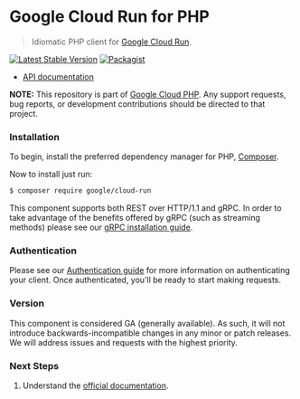 # Google Cloud Run for PHP

> Idiomatic PHP client for [Google Cloud Run](https://cloud.google.com/run).

[![Latest Stable Version](https://poser.pugx.org/google/cloud-run/v/stable)](https://packagist.org/packages/google/cloud-run) [![Packagist](https://img.shields.io/packagist/dm/google/cloud-run.svg)](https://packagist.org/packages/google/cloud-run)

* [API documentation](https://cloud.google.com/php/docs/reference/cloud-run/latest)

**NOTE:** This repository is part of [Google Cloud PHP](https://github.com/googleapis/google-cloud-php). Any
support requests, bug reports, or development contributions should be directed to
that project.

### Installation

To begin, install the preferred dependency manager for PHP, [Composer](https://getcomposer.org/).

Now to install just run:

```sh
$ composer require google/cloud-run
```

This component supports both REST over HTTP/1.1 and gRPC. In order to take advantage of the benefits offered by gRPC (such as streaming methods)
please see our [gRPC installation guide](https://cloud.google.com/php/grpc).

### Authentication

Please see our [Authentication guide](https://github.com/googleapis/google-cloud-php/blob/main/AUTHENTICATION.md) for more information
on authenticating your client. Once authenticated, you'll be ready to start making requests.

### Version

This component is considered GA (generally available). As such, it will not introduce backwards-incompatible changes in
any minor or patch releases. We will address issues and requests with the highest priority.

### Next Steps

1. Understand the [official documentation](https://cloud.google.com/run/docs).
